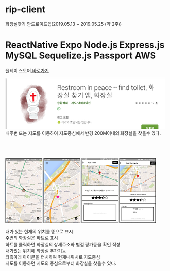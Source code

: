 # rip-client

화장실찾기 안드로이드앱(2019.05.13 ~ 2019.05.25 (약 2주))

# ReactNative Expo Node.js Express.js MySQL Sequelize.js Passport AWS


플레이 스토어<a href="https://play.google.com/store/apps/details?id=com.seunghwanseokjae.seunghwan&hl=ko"> 바로가기 </a>


<img src="./images-description/화장실1.PNG" alt=''/>
내주변 또는 지도를 이동하여 지도중심에서 반경 200M이내의 화장실을 찾을수 있다.
<br><br><br><br><br>

<div>
  <img src="./images-description/화장실2.PNG" width="23%" alt=''/>
  <img src="./images-description/화장실3.PNG" width="23%" alt=''/>
  <img src="./images-description/화장실4.PNG" width="23%" alt=''/>
  <img src="./images-description/화장실5.PNG" width="23%" alt=''/>
 </div>
 
 내가 있는 현재의 위치를 똥으로 표시<br>
 주변의 화장실은 하트로 표시 <br>
 하트를 클릭하면 화장실의 상세주소와 별점 평가등을 확인 작성 <br>
 내가있는 위치에 화장실 추가기능 <br>
 좌측아래 아이콘을 터치하여 현재내위치로 지도중심 <br>
 지도를 이동하면 지도의 중심으로부터 화장실을 찾을수 있다.
